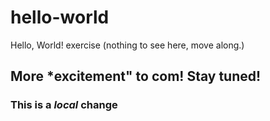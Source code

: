 # hello-world
Hello, World! exercise (nothing to see here, move along.)
## More *excitement" to com! Stay tuned!
### This is a *local* change

